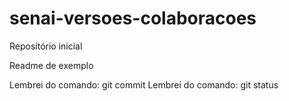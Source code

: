 # senai-versoes-colaboracoes
Repositório inicial

Readme de exemplo
 
Lembrei do comando: git commit
Lembrei do comando: git status

